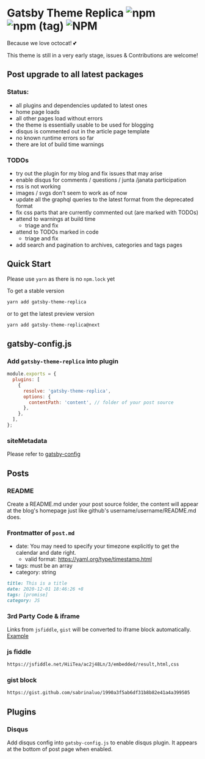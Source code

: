 # Gatsby Theme Replica ![npm](https://img.shields.io/npm/v/gatsby-theme-replica?color=default) ![npm (tag)](https://img.shields.io/npm/v/gatsby-theme-replica/next) ![NPM](https://img.shields.io/npm/l/gatsby-theme-replica?color=blue)

Because we love octocat! :two_hearts:

This theme is still in a very early stage, issues & Contributions are welcome!

## Post upgrade to all latest packages

### Status: 

- all plugins and dependencies updated to latest ones
- home page loads
- all other pages load without errors
- the theme is essentially usable to be used for blogging
- disqus is commented out in the article page template 
- no known runtime errors so far
- there are lot of build time warnings

### TODOs

- try out the plugin for my blog and fix issues that may arise
- enable disqus for comments / questions / junta /janata participation
- rss is not working 
- images / svgs don't seem to work as of now
- update all the graphql queries to the latest format from the deprecated format
- fix css parts that are currently commented out (are marked with TODOs)
- attend to warnings at build time
  - triage and fix 
- attend to TODOs marked in code 
  - triage and fix
- add search and pagination to archives, categories and tags pages

## Quick Start

Please use `yarn` as there is no `npm.lock` yet

To get a stable version

```bash
yarn add gatsby-theme-replica
```

or to get the latest preview version

```bash
yarn add gatsby-theme-replica@next
```

## gatsby-config.js

### Add `gatsby-theme-replica` into plugin

```js
module.exports = {
  plugins: [
    {
      resolve: 'gatsby-theme-replica',
      options: {
        contentPath: 'content', // folder of your post source
      },
    },
  ],
};
```

### siteMetadata

Please refer to [gatsby-config](example/gatsby-config.js)

## Posts

### README

Create a README.md under your post source folder, the content will appear at the blog's homepage just like github's username/username/README.md does.

### Frontmatter of `post.md`

- date: You may need to specify your timezone explicitly to get the calendar and date right.
  - valid format: https://yaml.org/type/timestamp.html
- tags: must be an array
- category: string

```md
title: This is a title
date: 2020-12-01 18:46:26 +8
tags: [promise]
category: JS
```

### 3rd Party Code & iframe

Links from `jsfiddle`, `gist` will be converted to iframe block automatically. [Example](example/content/example-post-3.md)

### js fiddle

```md
https://jsfiddle.net/HiiTea/ac2j48Ln/3/embedded/result,html,css
```

### gist block

```md
https://gist.github.com/sabrinaluo/1990a3f5ab6df31b8b82e41a4a399505
```

## Plugins

### Disqus

Add disqus config into `gatsby-config.js` to enable disqus plugin. It appears at the bottom of post page when enabled.
